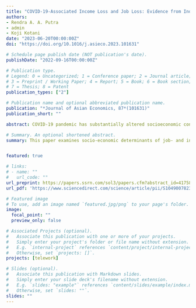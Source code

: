 ```yaml
---
title: "COVID-19-Associated Income Loss and Job Loss: Evidence from Indonesia"
authors:
- Rendra A. A. Putra
- admin
- Koji Kotani
date: "2023-06-20T00:00:00Z"
doi: "https://doi.org/10.1016/j.asieco.2023.101631"

# Schedule page publish date (NOT publication's date).
publishDate: "2022-09-16T00:00:00Z"

# Publication type.
# Legend: 0 = Uncategorized; 1 = Conference paper; 2 = Journal article;
# 3 = Preprint / Working Paper; 4 = Report; 5 = Book; 6 = Book section;
# 7 = Thesis; 8 = Patent
publication_types: ["2"]

# Publication name and optional abbreviated publication name.
publication: "*Journal of Asian Economics, 87*(101631)"
publication_short: ""

abstract: COVID-19 pandemic has substantially altered socioeconomic conditions around the world. While numerous existing studies analyze the impact of the COVID-19 pandemic among developed states, little is known about its effects on people’s lives and social discrepancies in emerging economies. To this end, we empirically analyze the 2020 Indonesian Labor Force Survey data, hypothesizing that COVID-19 has given idiosyncratic risks and impacts on people by gender, age, education, occupation and regions. We find that income loss and job loss are prominent among males, younger and less educated people as well as among self-employed and part-time non-agricultural workers. These tendencies are not pronounced for people enjoying high income and mobility, but tend to be evident for urban residents and those having dependents. Notably, self-employed people have the highest risk of losing income, while part-time urban workers face the highest probability of losing their jobs. The propensity score matching method also demonstrates that these losses are most evident for the regions susceptible to COVID-19. Overall, we suggest that socioeconomically disadvantaged groups require additional support to strengthen their resilience in the face of exogenous shocks, such as the one caused by the global coronavirus pandemic.

# Summary. An optional shortened abstract.
summary: This paper examines socio-economic determinants of job- and income loss in Indonesia against the impact of the COVID-19


featured: true

# links:
# - name: ""
#   url_code: ""
url_preprint: https://papers.ssrn.com/sol3/papers.cfm?abstract_id=4175844
url_pdf: 'https://www.sciencedirect.com/science/article/pii/S1049007823000519'

# Featured image
# To use, add an image named `featured.jpg/png` to your page's folder. 
image:
  focal_point: ""
  preview_only: false

# Associated Projects (optional).
#   Associate this publication with one or more of your projects.
#   Simply enter your project's folder or file name without extension.
#   E.g. `internal-project` references `content/project/internal-project/index.md`.
#   Otherwise, set `projects: []`.
projects: [telework]

# Slides (optional).
#   Associate this publication with Markdown slides.
#   Simply enter your slide deck's filename without extension.
#   E.g. `slides: "example"` references `content/slides/example/index.md`.
#   Otherwise, set `slides: ""`.
slides: ""
---
```

